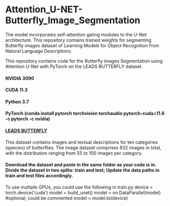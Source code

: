# Attention_U-NET-Butterfly_Image_Segmentation
The model incorporates self-attention gating modules to the U-Net architecture. This repository contains trained weights for segmenting Butterfly images dataset of Learning Models for Object Recognition from Natural Language Descriptions.


This repository contains code for the Butterfly images Segmentation using Attention U-Net with PyTorch on the LEADS BUTTERFLY dataset.

#### NVIDIA 3090
#### CUDA 11.3
#### Python 3.7
#### PyTorch (conda install pytorch torchvision torchaudio pytorch-cuda=11.6 -c pytorch -c nvidia)
#### [LEADS BUTTERFLY](http://www.josiahwang.com/dataset/leedsbutterfly/)

This dataset contains images and textual descriptions for ten categories (species) of butterflies. The image dataset comprises 832 images in total, with the distribution ranging from 55 to 100 images per category.

#### Download the dataset and paste in the same folder as your code is in. Divide the dataset in two splits: train and test; Update the data paths in train and test files accordingly.

To use multiple GPUs, you could use the following in train.py
device = torch.device('cuda')
model = build_unet()
model = nn.DataParallel(model) #optional; could be commented
model = model.to(device)
